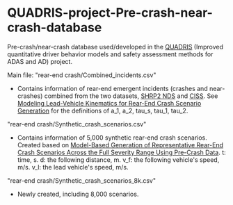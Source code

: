 # QUADRIS-project-Pre-crash-near-crash-database
Pre-crash/near-crash database used/developed in the [QUADRIS](https://www.vinnova.se/en/p/improved-quantitative-driver-behavior-models-and-safety-assessment-methods-for-adas-and-ad-quadris/?_t_tags=language%3Asv%2Csiteid%3A6a0eda26-a5be-4f47-a778-b9393a63f812%2Clanguage%3Aen&_t_hit.id=Vinnova_Models_Pages_ProjectPage/_81cfc747-ea2c-4296-afd3-7faa396882bc_en&_t_hit.pos=6) (Improved quantitative driver behavior models and safety assessment methods for ADAS and AD) project.

Main file:
"rear-end crash/Combined_incidents.csv"
- Contains information of rear-end emergent incidents (crashes and near-crashes) combined from the two datasets, [SHRP2 NDS](https://insight.shrp2nds.us/) and [CISS](https://www.nhtsa.gov/crash-data-systems/crash-investigation-sampling-system).
See [Modeling Lead-Vehicle Kinematics for Rear-End Crash Scenario Generation](https://ieeexplore.ieee.org/document/10474582) for the definitions of a_1, a_2, tau_s, tau_1, tau_2.

"rear-end crash/Synthetic_crash_scenarios.csv"
- Contains information of 5,000 synthetic rear-end crash scenarios.
Created based on [Model-Based Generation of Representative Rear-End Crash Scenarios Across the Full Severity Range Using Pre-Crash Data](https://ieeexplore.ieee.org/document/11028135).
t: time, s.
d: the following distance, m.
v_f: the following vehicle's speed, m/s.
v_l: the lead vehicle's speed, m/s.

"rear-end crash/Synthetic_crash_scenarios_8k.csv"
- Newly created, including 8,000 scenarios.
